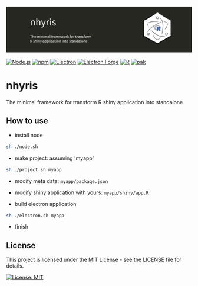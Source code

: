 ![Project banner](./images/banner.png)

[![Node.js](https://img.shields.io/badge/node.js-22.13.1-5FA04E?logo=nodedotjs&style=for-the-badge&logoColor=white)](https://nodejs.org/)
[![npm](https://img.shields.io/badge/npm-11.4.1-CB3837?logo=npm&style=for-the-badge&logoColor=white)](https://nodejs.org/)
[![Electron](https://img.shields.io/badge/electron-36.4.0-47848F?logo=electron&style=for-the-badge&logoColor=white)](https://www.electronjs.org/)
[![Electron Forge](https://img.shields.io/badge/electron--forge-7.8.0-6aa4b4?logo=electron&style=for-the-badge&logoColor=white)](https://www.electronforge.io/)
[![R](https://img.shields.io/badge/R-4.5.0-276DC3?logo=R&style=for-the-badge&logoColor=white)](https://www.r-project.org/)
[![pak](https://img.shields.io/badge/pak-0.9.0-1E90FF?style=for-the-badge&logoColor=white)](https://pak.r-lib.org/)

# nhyris

The minimal framework for transform R shiny application into standalone

## How to use

- install node

```sh
sh ./node.sh
```

- make project: assuming 'myapp'

```sh
sh ./project.sh myapp
```

- modify meta data: `myapp/package.json`
- modify shiny application with yours: `myapp/shiny/app.R`

- build electron application

```sh
sh ./electron.sh myapp
```

- finish

## License

This project is licensed under the MIT License - see the [LICENSE](./LICENSE) file for details.

[![License: MIT](https://img.shields.io/badge/License-MIT-yellow.svg?style=for-the-badge)](https://opensource.org/licenses/MIT)
